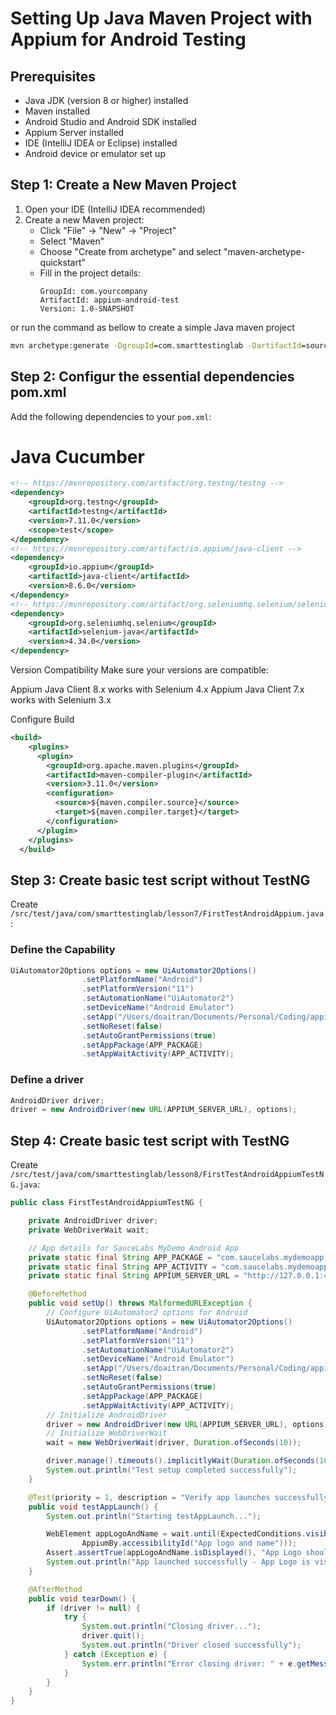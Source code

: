 # Setting Up Java Maven Project with Appium for Android Testing

## Prerequisites
- Java JDK (version 8 or higher) installed
- Maven installed
- Android Studio and Android SDK installed
- Appium Server installed
- IDE (IntelliJ IDEA or Eclipse) installed
- Android device or emulator set up

## Step 1: Create a New Maven Project
1. Open your IDE (IntelliJ IDEA recommended)
2. Create a new Maven project:
   - Click "File" → "New" → "Project"
   - Select "Maven"
   - Choose "Create from archetype" and select "maven-archetype-quickstart"
   - Fill in the project details:
     ```
     GroupId: com.yourcompany
     ArtifactId: appium-android-test
     Version: 1.0-SNAPSHOT
     ```
or run the command as bellow to create a simple Java maven project
```cmd
mvn archetype:generate -DgroupId=com.smarttestinglab -DartifactId=source-java-appium-free-source -DarchetypeArtifactId=maven-archetype-quickstart -DinteractiveMode=false
```
## Step 2: Configur the essential dependencies pom.xml
Add the following dependencies to your `pom.xml`:
# Java Cucumber
```xml
<!-- https://mvnrepository.com/artifact/org.testng/testng -->
<dependency>
    <groupId>org.testng</groupId>
    <artifactId>testng</artifactId>
    <version>7.11.0</version>
    <scope>test</scope>
</dependency>
<!-- https://mvnrepository.com/artifact/io.appium/java-client -->
<dependency>
    <groupId>io.appium</groupId>
    <artifactId>java-client</artifactId>
    <version>8.6.0</version>
</dependency>
<!-- https://mvnrepository.com/artifact/org.seleniumhq.selenium/selenium-java -->
<dependency>
    <groupId>org.seleniumhq.selenium</groupId>
    <artifactId>selenium-java</artifactId>
    <version>4.34.0</version>
</dependency>
```

Version Compatibility
Make sure your versions are compatible:

Appium Java Client 8.x works with Selenium 4.x
Appium Java Client 7.x works with Selenium 3.x

Configure Build
```xml
<build>
    <plugins>
      <plugin>
        <groupId>org.apache.maven.plugins</groupId>
        <artifactId>maven-compiler-plugin</artifactId>
        <version>3.11.0</version>
        <configuration>
          <source>${maven.compiler.source}</source>
          <target>${maven.compiler.target}</target>
        </configuration>
      </plugin>
    </plugins>
  </build>
```

## Step 3: Create basic test script without TestNG
Create `/src/test/java/com/smarttestinglab/lesson7/FirstTestAndroidAppium.java`:

### Define the Capability
```java
UiAutomator2Options options = new UiAutomator2Options()
                .setPlatformName("Android")
                .setPlatformVersion("11")
                .setAutomationName("UiAutomator2")
                .setDeviceName("Android Emulator")
                .setApp("/Users/doaitran/Documents/Personal/Coding/appium-everything/java-appium-free-course/source-java-appium-free-source/apps/mda-2.2.0-25.apk")
                .setNoReset(false)
                .setAutoGrantPermissions(true)
                .setAppPackage(APP_PACKAGE)
                .setAppWaitActivity(APP_ACTIVITY);
```

### Define a driver

```java
AndroidDriver driver;
driver = new AndroidDriver(new URL(APPIUM_SERVER_URL), options);

```

## Step 4: Create basic test script with TestNG
Create `/src/test/java/com/smarttestinglab/lesson8/FirstTestAndroidAppiumTestNG.java`:

```java
public class FirstTestAndroidAppiumTestNG {

    private AndroidDriver driver;
    private WebDriverWait wait;

    // App details for SauceLabs MyDemo Android App
    private static final String APP_PACKAGE = "com.saucelabs.mydemoapp.android";
    private static final String APP_ACTIVITY = "com.saucelabs.mydemoapp.android.view.activities.MainActivity";
    private static final String APPIUM_SERVER_URL = "http://127.0.0.1:4723";

    @BeforeMethod
    public void setUp() throws MalformedURLException {
        // Configure UiAutomator2 options for Android
        UiAutomator2Options options = new UiAutomator2Options()
                .setPlatformName("Android")
                .setPlatformVersion("11")
                .setAutomationName("UiAutomator2")
                .setDeviceName("Android Emulator")
                .setApp("/Users/doaitran/Documents/Personal/Coding/appium-everything/java-appium-free-course/source-java-appium-free-source/apps/mda-2.2.0-25.apk")
                .setNoReset(false)
                .setAutoGrantPermissions(true)
                .setAppPackage(APP_PACKAGE)
                .setAppWaitActivity(APP_ACTIVITY);
        // Initialize AndroidDriver
        driver = new AndroidDriver(new URL(APPIUM_SERVER_URL), options);
        // Initialize WebDriverWait
        wait = new WebDriverWait(driver, Duration.ofSeconds(10));

        driver.manage().timeouts().implicitlyWait(Duration.ofSeconds(10));
        System.out.println("Test setup completed successfully");
    }

    @Test(priority = 1, description = "Verify app launches successfully")
    public void testAppLaunch() {
        System.out.println("Starting testAppLaunch...");

        WebElement appLogoAndName = wait.until(ExpectedConditions.visibilityOfElementLocated(
                AppiumBy.accessibilityId("App logo and name")));
        Assert.assertTrue(appLogoAndName.isDisplayed(), "App Logo should be visible");
        System.out.println("App launched successfully - App Logo is visible");
    }

    @AfterMethod
    public void tearDown() {
        if (driver != null) {
            try {
                System.out.println("Closing driver...");
                driver.quit();
                System.out.println("Driver closed successfully");
            } catch (Exception e) {
                System.err.println("Error closing driver: " + e.getMessage());
            }
        }
    }
}
```